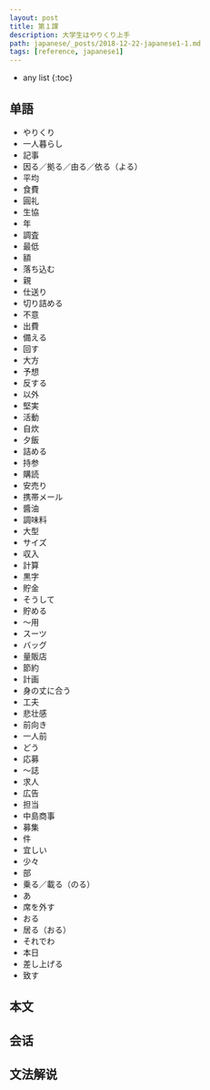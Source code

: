 ```yaml
---
layout: post
title: 第１課
description: 大学生はやりくり上手
path: japanese/_posts/2018-12-22-japanese1-1.md
tags: [reference, japanese1]
---
```


* any list
{:toc}

## 单語

* やりくり
* 一人暮らし
* 記事
* 因る／拠る／由る／依る（よる）
* 平均
* 食費
* 圓礼
* 生協
* 年
* 調査
* 最低
* 額
* 落ち込む
* 親
* 仕送り
* 切り詰める
* 不意
* 出費
* 備える
* 回す
* 大方
* 予想
* 反する
* 以外
* 堅実
* 活動
* 自炊
* 夕飯
* 詰める
* 持参
* 購読
* 安売り
* 携帯メール
* 醬油
* 調味料
* 大型
* サイズ
* 収入
* 計算
* 黒字
* 貯金
* そうして
* 貯める
* ～用
* スーツ
* バッグ
* 量販店
* 節約
* 計画
* 身の丈に合う
* 工夫
* 悲壮感
* 前向き
* 一人前
* どう
* 応募
* ～誌
* 求人
* 広告
* 担当
* 中島商事
* 募集
* 件
* 宜しい
* 少々
* 部
* 乗る／載る（のる）
* あ
* 席を外す
* おる
* 居る（おる）
* それでわ
* 本日
* 差し上げる
* 致す

## 本文


## 会话


## 文法解说


